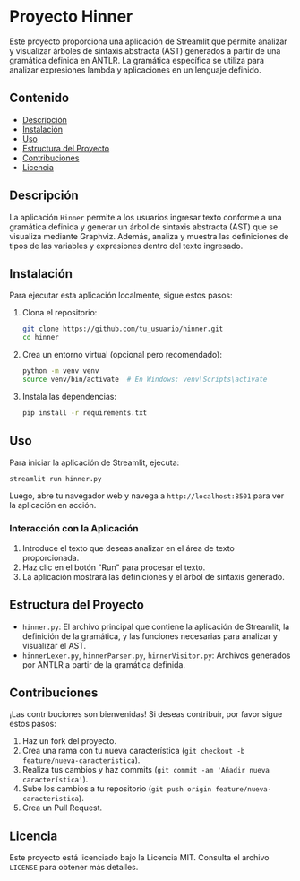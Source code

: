 
# Proyecto Hinner

Este proyecto proporciona una aplicación de Streamlit que permite analizar y visualizar árboles de sintaxis abstracta (AST) generados a partir de una gramática definida en ANTLR. La gramática específica se utiliza para analizar expresiones lambda y aplicaciones en un lenguaje definido.

## Contenido

- [Descripción](#descripción)
- [Instalación](#instalación)
- [Uso](#uso)
- [Estructura del Proyecto](#estructura-del-proyecto)
- [Contribuciones](#contribuciones)
- [Licencia](#licencia)

## Descripción

La aplicación `Hinner` permite a los usuarios ingresar texto conforme a una gramática definida y generar un árbol de sintaxis abstracta (AST) que se visualiza mediante Graphviz. Además, analiza y muestra las definiciones de tipos de las variables y expresiones dentro del texto ingresado.

## Instalación

Para ejecutar esta aplicación localmente, sigue estos pasos:

1. Clona el repositorio:

   ```bash
   git clone https://github.com/tu_usuario/hinner.git
   cd hinner
   ```

2. Crea un entorno virtual (opcional pero recomendado):

   ```bash
   python -m venv venv
   source venv/bin/activate  # En Windows: venv\Scripts\activate
   ```

3. Instala las dependencias:

   ```bash
   pip install -r requirements.txt
   ```

## Uso

Para iniciar la aplicación de Streamlit, ejecuta:

```bash
streamlit run hinner.py
```

Luego, abre tu navegador web y navega a `http://localhost:8501` para ver la aplicación en acción. 

### Interacción con la Aplicación

1. Introduce el texto que deseas analizar en el área de texto proporcionada.
2. Haz clic en el botón "Run" para procesar el texto.
3. La aplicación mostrará las definiciones y el árbol de sintaxis generado.

## Estructura del Proyecto

- `hinner.py`: El archivo principal que contiene la aplicación de Streamlit, la definición de la gramática, y las funciones necesarias para analizar y visualizar el AST.
- `hinnerLexer.py`, `hinnerParser.py`, `hinnerVisitor.py`: Archivos generados por ANTLR a partir de la gramática definida.

## Contribuciones

¡Las contribuciones son bienvenidas! Si deseas contribuir, por favor sigue estos pasos:

1. Haz un fork del proyecto.
2. Crea una rama con tu nueva característica (`git checkout -b feature/nueva-caracteristica`).
3. Realiza tus cambios y haz commits (`git commit -am 'Añadir nueva característica'`).
4. Sube los cambios a tu repositorio (`git push origin feature/nueva-caracteristica`).
5. Crea un Pull Request.

## Licencia

Este proyecto está licenciado bajo la Licencia MIT. Consulta el archivo `LICENSE` para obtener más detalles.

